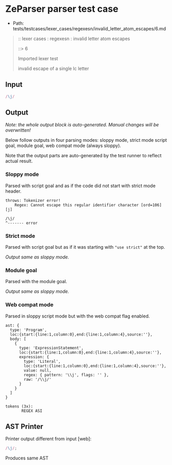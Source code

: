 # ZeParser parser test case

- Path: tests/testcases/lexer_cases/regexesn/invalid_letter_atom_escapes/6.md

> :: lexer cases : regexesn : invalid letter atom escapes
>
> ::> 6
>
> Imported lexer test
>
> invalid escape of a single lc letter


## Input

`````js
/\j/
`````

## Output

_Note: the whole output block is auto-generated. Manual changes will be overwritten!_

Below follow outputs in four parsing modes: sloppy mode, strict mode script goal, module goal, web compat mode (always sloppy).

Note that the output parts are auto-generated by the test runner to reflect actual result.

### Sloppy mode

Parsed with script goal and as if the code did not start with strict mode header.

`````
throws: Tokenizer error!
    Regex: Cannot escape this regular identifier character [ord=106][j]

/\j/
^------- error
`````

### Strict mode

Parsed with script goal but as if it was starting with `"use strict"` at the top.

_Output same as sloppy mode._

### Module goal

Parsed with the module goal.

_Output same as sloppy mode._

### Web compat mode

Parsed in sloppy script mode but with the web compat flag enabled.

`````
ast: {
  type: 'Program',
  loc:{start:{line:1,column:0},end:{line:1,column:4},source:''},
  body: [
    {
      type: 'ExpressionStatement',
      loc:{start:{line:1,column:0},end:{line:1,column:4},source:''},
      expression: {
        type: 'Literal',
        loc:{start:{line:1,column:0},end:{line:1,column:4},source:''},
        value: null,
        regex: { pattern: '\\j', flags: '' },
        raw: '/\\j/'
      }
    }
  ]
}

tokens (3x):
       REGEX ASI
`````


## AST Printer

Printer output different from input [web]:

````js
/\j/;
````

Produces same AST
